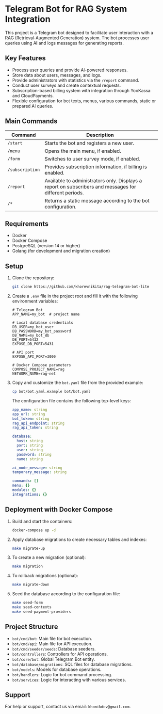 # Telegram Bot for RAG System Integration

This project is a Telegram bot designed to facilitate user interaction with a RAG (Retrieval-Augmented Generation)
system. The bot processes user queries using AI and logs messages for generating reports.

## Key Features

- Process user queries and provide AI-powered responses.
- Store data about users, messages, and logs.
- Provide administrators with statistics via the `/report` command.
- Conduct user surveys and create contextual requests.
- Subscription-based billing system with integration through YooKassa and CloudPayments.
- Flexible configuration for bot texts, menus, various commands, static or prepared AI queries.

## Main Commands

| Command         | Description                                                                                            |
|-----------------|--------------------------------------------------------------------------------------------------------|
| `/start`        | Starts the bot and registers a new user.                                                               |
| `/menu`         | Opens the main menu, if enabled.                                                                       |
| `/form`         | Switches to user survey mode, if enabled.                                                              |
| `/subscription` | Provides subscription information, if billing is enabled.                                              |
| `/report`       | Available to administrators only. Displays a report on subscribers and messages for different periods. |
| `/*`            | Returns a static message according to the bot configuration.                                           |

## Requirements

- Docker
- Docker Compose
- PostgreSQL (version 14 or higher)
- Golang (for development and migration creation)

## Setup

1. Clone the repository:

    ```bash
    git clone https://github.com/khorevnikita/rag-telegram-bot-lite
    ```

2. Create a `.env` file in the project root and fill it with the following environment variables:

    ```plaintext
    # Telegram Bot
    APP_NAME=my_bot  # project name

    # Local database credentials
    DB_USER=my_bot_user
    DB_PASSWORD=my_bot_password
    DB_NAME=my_bot_db
    DB_PORT=5432
    EXPOSE_DB_PORT=5431

    # API port
    EXPOSE_API_PORT=3000

    # Docker Compose parameters
    COMPOSE_PROJECT_NAME=rag
    NETWORK_NAME=rag-net
    ```

3. Copy and customize the `bot.yaml` file from the provided example:

    ```bash
    cp bot/bot.yaml.example bot/bot.yaml
    ```

   The configuration file contains the following top-level keys:

    ```yaml
    app_name: string
    app_url: string
    bot_token: string
    rag_api_endpoint: string
    rag_api_token: string

    database:
      host: string
      port: string
      user: string
      password: string
      name: string

    ai_mode_message: string
    temporary_message: string

    commands: []
    menu: {}
    modules: {}
    integrations: {}
    ```

## Deployment with Docker Compose

1. Build and start the containers:

    ```bash
    docker-compose up -d
    ```

2. Apply database migrations to create necessary tables and indexes:

    ```bash
    make migrate-up
    ```

3. To create a new migration (optional):

    ```bash
    make migration
    ```

4. To rollback migrations (optional):

    ```bash
    make migrate-down
    ```

5. Seed the database according to the configuration file:

    ```bash
    make seed-form
    make seed-contexts
    make seed-payment-providers
    ```

## Project Structure

- `bot/cmd/bot`: Main file for bot execution.
- `bot/cmd/api`: Main file for API execution.
- `bot/cmd/seeder/seeds`: Database seeders.
- `bot/controllers`: Controllers for API operations.
- `bot/core/bot`: Global Telegram Bot entity.
- `bot/database/migrations`: SQL files for database migrations.
- `bot/models`: Models for database operations.
- `bot/handlers`: Logic for bot command processing.
- `bot/services`: Logic for interacting with various services.

## Support

For help or support, contact us via email: `khonikdev@gmail.com`.

